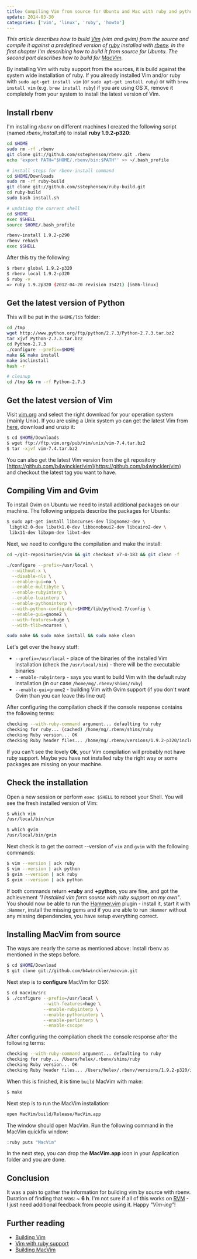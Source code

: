 ```yaml
---
title: Compiling Vim from source for Ubuntu and Mac with ruby and python support
update: 2014-03-30
categories: ['vim', 'linux', 'ruby', 'howto']
---
```


*This article describes how to build [Vim](http://www.vim.org/) (vim and gvim) from the source and compile it against a predefined version of [ruby](http://www.ruby-lang.org/en/) installed with [rbenv](https://github.com/sstephenson/rbenv/). In the first chapter I'm describing how to build it from source for Ubuntu. The second part describes how to build for [MacVim](https://github.com/b4winckler/macvim/).*


By installing Vim with ruby support from the sources, it is build against the system wide installation of ruby.  If you already installed Vim and/or ruby with `sudo apt-get install vim` (or `sudo apt-get install ruby`) or with `brew install vim` (e.g.  `brew install ruby`) if you are using OS X, remove it completely from your system to install the latest version of Vim.


## Install rbenv

I'm installing *rbenv* on different machines I created the following script (named *rbenv_install.sh*) to install
**ruby 1.9.2-p320**:


```bash
cd $HOME
sudo rm -rf .rbenv
git clone git://github.com/sstephenson/rbenv.git .rbenv
echo 'export PATH="$HOME/.rbenv/bin:$PATH"' >> ~/.bash_profile

# install steps for rbenv-install command
cd $HOME/Downloads
sudo rm -rf ruby-build
git clone git://github.com/sstephenson/ruby-build.git
cd ruby-build
sudo bash install.sh

# updating the current shell
cd $HOME
exec $SHELL
source $HOME/.bash_profile

rbenv-install 1.9.2-p290
rbenv rehash
exec $SHELL
```


After this try the following:


```bash
$ rbenv global 1.9.2-p320
$ rbenv local 1.9.2-p320
$ ruby -v
=> ruby 1.9.2p320 (2012-04-20 revision 35421) [i686-linux]
```


## Get the latest version of Python

This will be put in the `$HOME/lib` folder:


```bash
cd /tmp
wget http://www.python.org/ftp/python/2.7.3/Python-2.7.3.tar.bz2
tar xjvf Python-2.7.3.tar.bz2
cd Python-2.7.3
./configure --prefix=$HOME
make && make install
make inclinstall
hash -r

# cleanup
cd /tmp && rm -rf Python-2.7.3

```


## Get the latest version of Vim

Visit [vim.org](http://www.vim.org/download.php/) and select the right download for your operation system (mainly Unix).
If you are using a Unix system yo can get the latest Vim from [here](ftp://ftp.vim.org/pub/vim/unix/), download and
unzip it:


```bash
$ cd $HOME/Downloads
$ wget ftp://ftp.vim.org/pub/vim/unix/vim-7.4.tar.bz2
$ tar -xjvf vim-7.4.tar.bz2
```


You can also get the latest Vim version from the git repository [https://github.com/b4winckler/vim](https://github.com/b4winckler/vim) and checkout the latest tag you want to have.


## Compiling Vim and Gvim

To install Gvim on Ubuntu we need to install additional packages on our machine. The following snippets describe the
packages for Ubuntu:


```bash
$ sudo apt-get install libncurses-dev libgnome2-dev \
 libgtk2.0-dev libatk1.0-dev libbonoboui2-dev libcairo2-dev \
 libx11-dev libxpm-dev libxt-dev
```


Next, we need to configure the compilation and make the install:


```bash
cd ~/git-repositories/vim && git checkout v7-4-183 && git clean -f

./configure --prefix=/usr/local \
  --without-x \
  --disable-nls \
  --enable-gui=no \
  --enable-multibyte \
  --enable-rubyinterp \
  --enable-luainterp \
  --enable-pythoninterp \
  --with-python-config-dir=$HOME/lib/python2.7/config \
  --enable-gui=gnome2 \
  --with-features=huge \
  --with-tlib=ncurses \

sudo make && sudo make install && sudo make clean
```


Let's get over the heavy stuff:


- `--prefix=/usr/local` - place of the binaries of the installed Vim installation (check the `/usr/local/bin`) - there
  will be the executable binaries
- `--enable-rubyinterp` - says you want to build Vim with the default ruby installation (in our case
  `/home/mg/.rbenv/shims/ruby`)
- `--enable-gui=gnome2` - building Vim with Gvim support (if you don't want Gvim than you can leave this line out)


After configuring the compilation check if the console response contains the following terms:


```bash
checking --with-ruby-command argument... defaulting to ruby
checking for ruby... (cached) /home/mg/.rbenv/shims/ruby
checking Ruby version... OK
checking Ruby header files... /home/mg/.rbenv/versions/1.9.2-p320/include/ruby-1.9.1
```


If you can't see the lovely **Ok**, your Vim compilation will probably not have ruby support. Maybe you have not installed ruby the right way or some packages are missing on your machine.


## Check the installation

Open a new session or perform `exec $SHELL` to reboot your Shell. You will see the fresh installed version of Vim:


```bash
$ which vim
/usr/local/bin/vim

$ which gvim
/usr/local/bin/gvim
```


Next check is to get the correct --version of `vim` and `gvim` with the following commands:


```bash
$ vim --version | ack ruby
$ vim --version | ack python
$ gvim --version | ack ruby
$ gvim --version | ack python
```


If both commands return **+ruby** and **+python**, you are fine, and got the achievement *"I installed vim form source
with ruby support on my own"*. You should now be able to run the
[Hammer.vim](https://github.com/matthias-guenther/hammer.vim) plugin - install it, start it with `:Hammer`, install the
missing gems and if you are able to run `:Hammer` without any missing dependencies, you have setup everything correct.


## Installing MacVim from source

The ways are nearly the same as mentioned above: Install rbenv as mentioned in the steps before.


```bash
$ cd $HOME/Download
$ git clone git://github.com/b4winckler/macvim.git
```


Next step is to **configure** MacVim for OSX:


```bash
$ cd macvim/src
$ ./configure --prefix=/usr/local \
              --with-features=huge \
              --enable-rubyinterp \
              --enable-pythoninterp \
              --enable-perlinterp \
              --enable-cscope
```


After configuring the compilation check the console response after the following terms:


```bash
checking --with-ruby-command argument... defaulting to ruby
checking for ruby... /Users/helex/.rbenv/shims/ruby
checking Ruby version... OK
checking Ruby header files... /Users/helex/.rbenv/versions/1.9.2-p320/include/ruby-1.9.1
```


When this is finished, it is time `build` MacVim with make:


```bash
$ make
```


Next step is to run the MacVim installation:


```bash
open MacVim/build/Release/MacVim.app
```


The window should open MacVim. Run the following command in the MacVim quickfix window:


```bash
:ruby puts "MacVim"
```


In the next step, you can drop the **MacVim.app** icon in your Application folder and you are done.


## Conclusion

It was a pain to gather the information for building vim by source with rbenv. Duration of finding that was: ~ **6 h**.
I'm not sure if all of this works on [RVM](https://rvm.beginrescueend.com/) - I just need additional feedback from
people using it. Happy *"Vim-ing"*!


## Further reading

- [Building Vim](http://vim.wikia.com/wiki/Building_Vim)
- [Vim with ruby support](http://arjanvandergaag.nl/blog/compiling-vim-with-ruby-support.html)
- [Building MacVim](https://github.com/b4winckler/macvim/wiki/Building)

